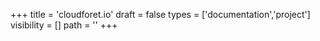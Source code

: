 +++
title = 'cloudforet.io'
draft = false
types = ['documentation','project']
visibility = []
path = ''
+++
